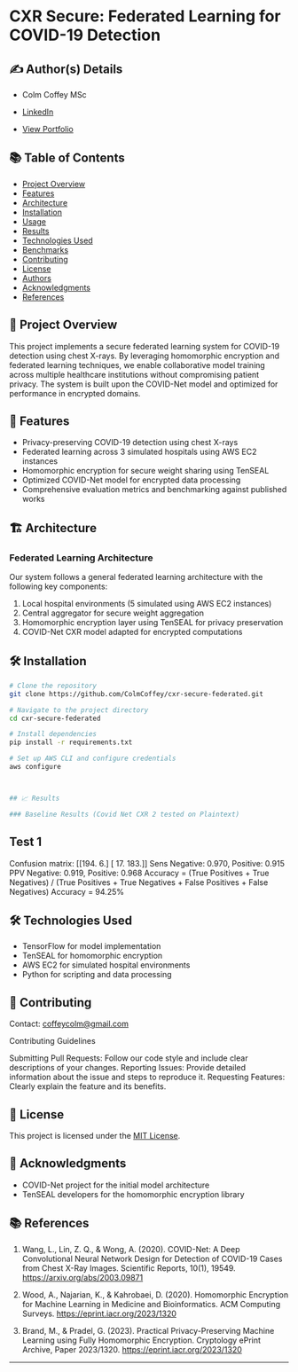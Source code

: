 # CXR Secure: Federated Learning for COVID-19 Detection

## ✍️ Author(s) Details

- Colm Coffey MSc

- [LinkedIn](http://linkedin.com/in/colm-coffey/)

- [View Portfolio](https://drive.google.com/file/d/1JEqqHS_o56ehmzYib8gg85UB9U89VczC/view?pli=1)


## 📚 Table of Contents
- [Project Overview](#project-overview)
- [Features](#features)
- [Architecture](#architecture)
- [Installation](#installation)
- [Usage](#usage)
- [Results](#results)
- [Technologies Used](#technologies-used)
- [Benchmarks](#benchmarks)
- [Contributing](#contributing)
- [License](#license)
- [Authors](#authors)
- [Acknowledgments](#acknowledgments)
- [References](#references)

## 🌟 Project Overview

This project implements a secure federated learning system for COVID-19 detection using chest X-rays. By leveraging homomorphic encryption and federated learning techniques, we enable collaborative model training across multiple healthcare institutions without compromising patient privacy. The system is built upon the COVID-Net model and optimized for performance in encrypted domains.

## 🔧 Features

- Privacy-preserving COVID-19 detection using chest X-rays
- Federated learning across 3 simulated hospitals using AWS EC2 instances
- Homomorphic encryption for secure weight sharing using TenSEAL
- Optimized COVID-Net model for encrypted data processing
- Comprehensive evaluation metrics and benchmarking against published works

## 🏗️ Architecture

### Federated Learning Architecture

Our system follows a general federated learning architecture with the following key components:

1. Local hospital environments (5 simulated using AWS EC2 instances)
2. Central aggregator for secure weight aggregation
3. Homomorphic encryption layer using TenSEAL for privacy preservation
4. COVID-Net CXR model adapted for encrypted computations

## 🛠️ Installation

```bash
# Clone the repository
git clone https://github.com/ColmCoffey/cxr-secure-federated.git

# Navigate to the project directory
cd cxr-secure-federated

# Install dependencies
pip install -r requirements.txt

# Set up AWS CLI and configure credentials
aws configure



## 📈 Results

### Baseline Results (Covid Net CXR 2 tested on Plaintext)

```
## Test 1

Confusion matrix: 
[[194.   6.]
 [ 17. 183.]]
Sens Negative: 0.970, Positive: 0.915
PPV Negative: 0.919, Positive: 0.968
Accuracy = (True Positives + True Negatives) / (True Positives + True Negatives + False Positives + False Negatives)
Accuracy = 94.25%



## 🛠️ Technologies Used

- TensorFlow for model implementation
- TenSEAL for homomorphic encryption
- AWS EC2 for simulated hospital environments
- Python for scripting and data processing


## 🤝 Contributing

Contact: coffeycolm@gmail.com

Contributing Guidelines

Submitting Pull Requests: Follow our code style and include clear descriptions of your changes.
Reporting Issues: Provide detailed information about the issue and steps to reproduce it.
Requesting Features: Clearly explain the feature and its benefits.


## 📜 License

This project is licensed under the [MIT License](LICENSE.md).


## 🙏 Acknowledgments

- COVID-Net project for the initial model architecture
- TenSEAL developers for the homomorphic encryption library

## 📚 References

1. Wang, L., Lin, Z. Q., & Wong, A. (2020). COVID-Net: A Deep Convolutional Neural Network Design for Detection of COVID-19 Cases from Chest X-Ray Images. Scientific Reports, 10(1), 19549. https://arxiv.org/abs/2003.09871

2. Wood, A., Najarian, K., & Kahrobaei, D. (2020). Homomorphic Encryption for Machine Learning in Medicine and Bioinformatics. ACM Computing Surveys. https://eprint.iacr.org/2023/1320

3. Brand, M., & Pradel, G. (2023). Practical Privacy-Preserving Machine Learning using Fully Homomorphic Encryption. Cryptology ePrint Archive, Paper 2023/1320. https://eprint.iacr.org/2023/1320


---
